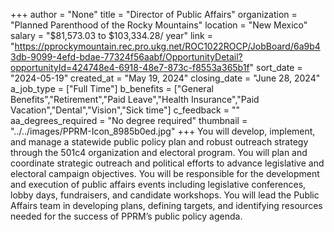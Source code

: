 +++
author = "None"
title = "Director of Public Affairs"
organization = "Planned Parenthood of the Rocky Mountains"
location = "New Mexico"
salary = "$81,573.03 to $103,334.28/ year"
link = "https://pprockymountain.rec.pro.ukg.net/ROC1022ROCP/JobBoard/6a9b43db-9099-4efd-bdae-77324f56aabf/OpportunityDetail?opportunityId=424748e4-6918-48e7-873c-f8553a365b1f"
sort_date = "2024-05-19"
created_at = "May 19, 2024"
closing_date = "June 28, 2024"
a_job_type = ["Full Time"]
b_benefits = ["General Benefits","Retirement","Paid Leave","Health Insurance","Paid Vacation","Dental","Vision","Sick time"]
c_feedback = ""
aa_degrees_required = "No degree required"
thumbnail = "../../images/PPRM-Icon_8985b0ed.jpg"
+++
You will develop, implement, and manage a statewide public policy plan and robust outreach strategy through the 501c4 organization and electoral program. You will plan and coordinate strategic outreach and political efforts to advance legislative and electoral campaign objectives. You will be responsible for the development and execution of public affairs events including legislative conferences, lobby days, fundraisers, and candidate workshops. You will lead the Public Affairs team in developing plans, defining targets, and identifying resources needed for the success of PPRM’s public policy agenda.